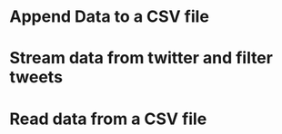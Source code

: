 # Append Data to a CSV file

<script>
var fs = require('fs');
fs.appendFile('data/tweets.csv', ' Testing\n', function (err) {
  if (err) throw err;
  console.log('Saved!');
});
</script>

# Stream data from twitter and filter tweets

<script>
var stream = function(data) {
	var stream = client.stream('statuses/filter', {track: '@POTUS', track: '@realDonaldTrump', track: "Trump's", track: 'Trump'});
	stream.on('data', function(tweet) {

		if (tweet.user !== undefined) {

			var username = tweet.user.screen_name.toLowerCase();

			var x  = 0;
			while (x < data.length) {
				//console.log(data[x][0])
				if (username == data[x][0].toLowerCase()) {
					console.log(tweet.text + ' (tweeted by ' + username + ')')
				}
				x++;
			}
		}
	});
}
</script>

# Read data from a CSV file

<script>
var csvData=[];
fs.createReadStream('data/accounts.csv')
.pipe(parse({delimiter: ':'}))
.on('data', function(csvrow) {
  csvData.push(csvrow);        
})
.on('end',function() {
	console.log('starting...')
	stream(csvData);
});
</script>